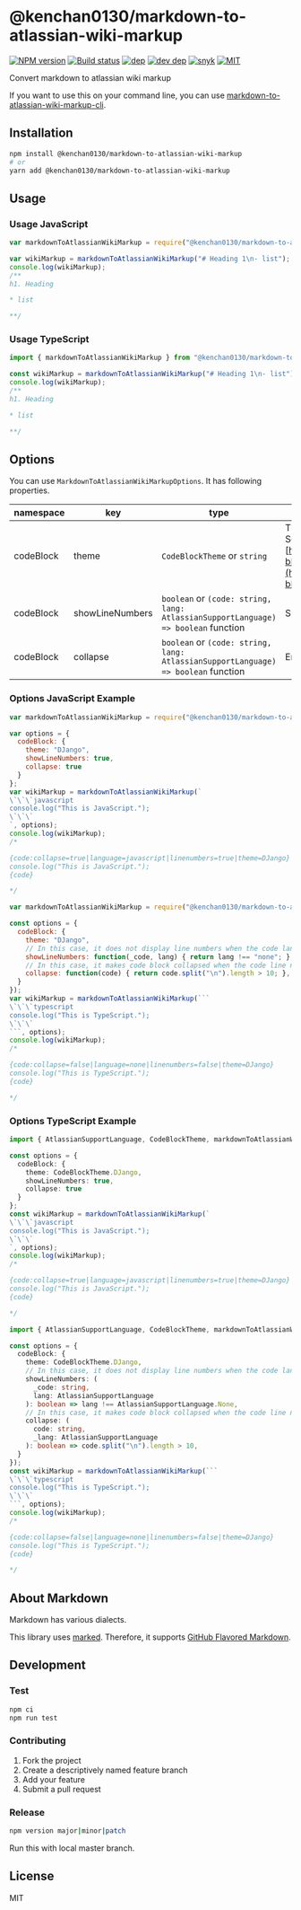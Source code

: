 # @kenchan0130/markdown-to-atlassian-wiki-markup

[![NPM version][npm-image]][npm-url]
[![Build status][github-actions-image]][github-actions-url]
[![dep][dep-image]][dev-dep-url]
[![dev dep][dev-dep-image]][dev-dep-url]
[![snyk][snyk-image]][snyk-url]
[![MIT][mit-image]][mit-url]

[npm-image]: https://img.shields.io/npm/v/@kenchan0130/markdown-to-atlassian-wiki-markup.svg
[npm-url]: https://www.npmjs.com/package/@kenchan0130/markdown-to-atlassian-wiki-markup

[github-actions-image]: https://github.com/kenchan0130/markdown-to-atlassian-wiki-markup/workflows/CI/badge.svg
[github-actions-url]: https://github.com/kenchan0130/markdown-to-atlassian-wiki-markup/actions?query=workflow%3A%22CI%22

[dep-image]: https://badgen.net/david/dep/kenchan0130/markdown-to-atlassian-wiki-markup?label=deps
[dep-url]: https://david-dm.org/kenchan0130/markdown-to-atlassian-wiki-markup

[dev-dep-image]: https://badgen.net/david/dep/kenchan0130/markdown-to-atlassian-wiki-markup?label=devDeps
[dev-dep-url]: https://david-dm.org/kenchan0130/markdown-to-atlassian-wiki-markup?type=dev

[snyk-image]: https://snyk.io/test/npm/@kenchan0130/markdown-to-atlassian-wiki-markup/badge.svg
[snyk-url]: https://snyk.io/test/npm/@kenchan0130/markdown-to-atlassian-wiki-markup

[mit-image]: https://badgen.net/npm/license/@kenchan0130/markdown-to-atlassian-wiki-markup
[mit-url]: https://github.com/kenchan0130/markdown-to-atlassian-wiki-markup/blob/master/LICENSE

Convert markdown to atlassian wiki markup

If you want to use this on your command line, you can use [markdown-to-atlassian-wiki-markup-cli](https://github.com/kenchan0130/markdown-to-atlassian-wiki-markup-cli).

## Installation

```sh
npm install @kenchan0130/markdown-to-atlassian-wiki-markup
# or
yarn add @kenchan0130/markdown-to-atlassian-wiki-markup
```

## Usage

### Usage JavaScript

```js
var markdownToAtlassianWikiMarkup = require("@kenchan0130/markdown-to-atlassian-wiki-markup").markdownToAtlassianWikiMarkup;

var wikiMarkup = markdownToAtlassianWikiMarkup("# Heading 1\n- list");
console.log(wikiMarkup);
/**
h1. Heading

* list

**/
```

### Usage TypeScript

```typescript
import { markdownToAtlassianWikiMarkup } from "@kenchan0130/markdown-to-atlassian-wiki-markup";

const wikiMarkup = markdownToAtlassianWikiMarkup("# Heading 1\n- list");
console.log(wikiMarkup);
/**
h1. Heading

* list

**/
```

## Options

You can use `MarkdownToAtlassianWikiMarkupOptions`.
It has following properties.

| namespace | key             | type                                                                                    | description                                                                                                                                                              |
|-----------|-----------------|-----------------------------------------------------------------------------------------|--------------------------------------------------------------------------------------------------------------------------------------------------------------------------|
| codeBlock | theme           | `CodeBlockTheme` or `string`                                                            | Theme of code block.<br>See also: [https://confluence.atlassian.com/doc/code-block-macro-139390.html](https://confluence.atlassian.com/doc/code-block-macro-139390.html) |
| codeBlock | showLineNumbers | `boolean` or `(code: string, lang: AtlassianSupportLanguage) => boolean` function | Show or not linenumbers of code block.                                                                                                                                   |
| codeBlock | collapse        | `boolean` or `(code: string, lang: AtlassianSupportLanguage) => boolean` function | Enable or not collapse of code block.                                                                                                                                    |

### Options JavaScript Example

```js
var markdownToAtlassianWikiMarkup = require("@kenchan0130/markdown-to-atlassian-wiki-markup").markdownToAtlassianWikiMarkup;

var options = {
  codeBlock: {
    theme: "DJango",
    showLineNumbers: true,
    collapse: true
  }
};
var wikiMarkup = markdownToAtlassianWikiMarkup(`
\`\`\`javascript
console.log("This is JavaScript.");
\`\`\`
`, options);
console.log(wikiMarkup);
/*

{code:collapse=true|language=javascript|linenumbers=true|theme=DJango}
console.log("This is JavaScript.");
{code}

*/
```

```js
var markdownToAtlassianWikiMarkup = require("@kenchan0130/markdown-to-atlassian-wiki-markup").markdownToAtlassianWikiMarkup;

const options = {
  codeBlock: {
    theme: "DJango",
    // In this case, it does not display line numbers when the code lang is none.
    showLineNumbers: function(_code, lang) { return lang !== "none"; },
    // In this case, it makes code block collapsed when the code line number more than 10.
    collapse: function(code) { return code.split("\n").length > 10; },
  }
});
var wikiMarkup = markdownToAtlassianWikiMarkup(```
\`\`\`typescript
console.log("This is TypeScript.");
\`\`\`
```, options);
console.log(wikiMarkup);
/*

{code:collapse=false|language=none|linenumbers=false|theme=DJango}
console.log("This is TypeScript.");
{code}

*/
```

### Options TypeScript Example

```typescript
import { AtlassianSupportLanguage, CodeBlockTheme, markdownToAtlassianWikiMarkup, MarkdownToAtlassianWikiMarkupOptions } from "@kenchan0130/markdown-to-atlassian-wiki-markup";

const options = {
  codeBlock: {
    theme: CodeBlockTheme.DJango,
    showLineNumbers: true,
    collapse: true
  }
};
const wikiMarkup = markdownToAtlassianWikiMarkup(`
\`\`\`javascript
console.log("This is JavaScript.");
\`\`\`
`, options);
console.log(wikiMarkup);
/*

{code:collapse=true|language=javascript|linenumbers=true|theme=DJango}
console.log("This is JavaScript.");
{code}

*/
```

```typescript
import { AtlassianSupportLanguage, CodeBlockTheme, markdownToAtlassianWikiMarkup, MarkdownToAtlassianWikiMarkupOptions } from "@kenchan0130/markdown-to-atlassian-wiki-markup";

const options = {
  codeBlock: {
    theme: CodeBlockTheme.DJango,
    // In this case, it does not display line numbers when the code lang is none.
    showLineNumbers: (
      _code: string,
      lang: AtlassianSupportLanguage
    ): boolean => lang !== AtlassianSupportLanguage.None,
    // In this case, it makes code block collapsed when the code line number more than 10.
    collapse: (
      code: string,
      _lang: AtlassianSupportLanguage
    ): boolean => code.split("\n").length > 10,
  }
});
const wikiMarkup = markdownToAtlassianWikiMarkup(```
\`\`\`typescript
console.log("This is TypeScript.");
\`\`\`
```, options);
console.log(wikiMarkup);
/*

{code:collapse=false|language=none|linenumbers=false|theme=DJango}
console.log("This is TypeScript.");
{code}

*/
```

## About Markdown

Markdown has various dialects.

This library uses [marked](https://github.com/markedjs/marked).
Therefore, it supports [GitHub Flavored Markdown](https://github.github.com/gfm/).

## Development

### Test

```sh
npm ci
npm run test
```

### Contributing

1. Fork the project
2. Create a descriptively named feature branch
3. Add your feature
4. Submit a pull request

### Release

```sh
npm version major|minor|patch
```

Run this with local master branch.

## License

MIT
